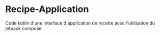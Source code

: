 # Recipe-Application
Code kotlin d'une interface d'application de recette avec l'utilisation du jetpack compose
